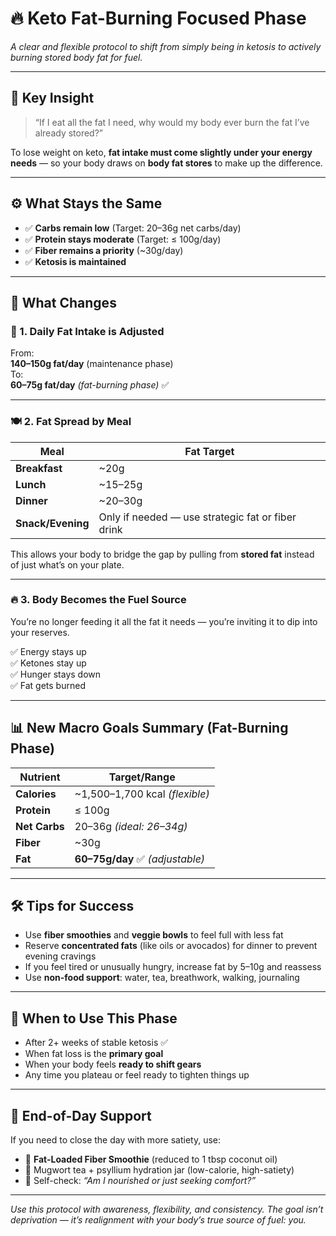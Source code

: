 # 🔥 Keto Fat-Burning Focused Phase  
*A clear and flexible protocol to shift from simply being in ketosis to actively burning stored body fat for fuel.*

---

## 🧠 Key Insight

> “If I eat all the fat I need, why would my body ever burn the fat I’ve already stored?”

To lose weight on keto, **fat intake must come slightly under your energy needs** — so your body draws on **body fat stores** to make up the difference.

---

## ⚙️ What Stays the Same

- ✅ **Carbs remain low** (Target: 20–36g net carbs/day)  
- ✅ **Protein stays moderate** (Target: ≤ 100g/day)  
- ✅ **Fiber remains a priority** (~30g/day)  
- ✅ **Ketosis is maintained**

---

## 🔄 What Changes

### 🔽 1. **Daily Fat Intake is Adjusted**
From:  
**140–150g fat/day** (maintenance phase)  
To:  
**60–75g fat/day** *(fat-burning phase)* ✅  

---

### 🍽️ 2. **Fat Spread by Meal**

| Meal           | Fat Target     |
|----------------|----------------|
| **Breakfast**  | ~20g  
| **Lunch**      | ~15–25g  
| **Dinner**     | ~20–30g  
| **Snack/Evening** | Only if needed — use strategic fat or fiber drink  

This allows your body to bridge the gap by pulling from **stored fat** instead of just what’s on your plate.

---

### 🔥 3. **Body Becomes the Fuel Source**

You’re no longer feeding it all the fat it needs — you’re inviting it to dip into your reserves.

✅ Energy stays up  
✅ Ketones stay up  
✅ Hunger stays down  
✅ Fat gets burned

---

## 📊 New Macro Goals Summary (Fat-Burning Phase)

| Nutrient       | Target/Range         |
|----------------|----------------------|
| **Calories**   | ~1,500–1,700 kcal *(flexible)*  
| **Protein**    | ≤ 100g  
| **Net Carbs**  | 20–36g *(ideal: 26–34g)*  
| **Fiber**      | ~30g  
| **Fat**        | **60–75g/day** ✅ *(adjustable)*  

---

## 🛠️ Tips for Success

- Use **fiber smoothies** and **veggie bowls** to feel full with less fat  
- Reserve **concentrated fats** (like oils or avocados) for dinner to prevent evening cravings  
- If you feel tired or unusually hungry, increase fat by 5–10g and reassess  
- Use **non-food support**: water, tea, breathwork, walking, journaling

---

## 🧭 When to Use This Phase

- After 2+ weeks of stable ketosis ✅  
- When fat loss is the **primary goal**  
- When your body feels **ready to shift gears**  
- Any time you plateau or feel ready to tighten things up

---

## 🧘 End-of-Day Support

If you need to close the day with more satiety, use:
- 🥥 **Fat-Loaded Fiber Smoothie** (reduced to 1 tbsp coconut oil)  
- 🫙 Mugwort tea + psyllium hydration jar (low-calorie, high-satiety)  
- 🧠 Self-check: *“Am I nourished or just seeking comfort?”*

---

*Use this protocol with awareness, flexibility, and consistency. The goal isn’t deprivation — it’s realignment with your body’s true source of fuel: you.*
